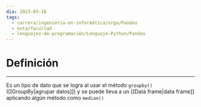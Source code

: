```yaml
---
dia: 2023-03-16
tags:
  - carrera/ingeniería-en-informática/orga/Pandas
  - nota/facultad
  - lenguajes-de-programación/Lenguaje-Python/Pandas
---
```

# Definición
---
Es un tipo de dato que se logra al usar el método `groupby()` ([[GroupBy|agrupar datos]]) y se puede lleva a un [[Data frame|data frame]] aplicando algún método como `median()`